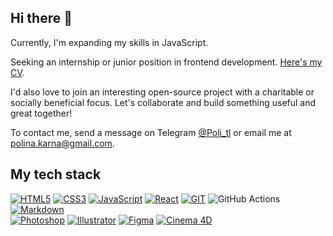 ## Hi there 👋

Currently, I'm expanding my skills in JavaScript.

Seeking an internship or junior position in frontend development. [Here's my CV](https://cv.hexlet.io/ru/resumes/3895).

I'd also love to join an interesting open-source project with a charitable or socially beneficial focus. Let's collaborate and build something useful and great together!

To contact me, send a message on Telegram [@Poli_tl](https://t.me/Poli_tl) or email me at [polina.karna@gmail.com](mailto:polina.karna@gmail.com).

## My tech stack
[![HTML5](https://img.shields.io/badge/HTML5-E34F26?style=for-the-badge&logo=html5&logoColor=white)](https://developer.mozilla.org/en-US/docs/Web/HTML)
[![CSS3](https://img.shields.io/badge/CSS3-1572B6?style=for-the-badge&logo=css3&logoColor=white)](https://developer.mozilla.org/en-US/docs/Web/CSS)
[![JavaScript](https://img.shields.io/badge/JavaScript-F7DF1E?style=for-the-badge&logo=javascript&logoColor=black)](https://developer.mozilla.org/en-US/docs/Web/JavaScript)
[![React](https://img.shields.io/badge/React-20232A?style=for-the-badge&logo=react&logoColor=61DAFB)](https://reactjs.org/)
[![GIT](https://img.shields.io/badge/GIT-E44C30?style=for-the-badge&logo=git&logoColor=white)](https://git-scm.com/)
![GitHub Actions](https://img.shields.io/badge/Github%20Actions-282a2e?style=for-the-badge&logo=githubactions&logoColor=367cfe)  
[![Markdown](https://img.shields.io/badge/Markdown-000000?style=for-the-badge&logo=markdown&logoColor=white)](https://www.markdownguide.org/)  
[![Photoshop](https://img.shields.io/badge/Photoshop-31A8FF?style=for-the-badge&logo=Adobe%20Photoshop&logoColor=black)](https://www.adobe.com/products/photoshop.html)
[![Illustrator](https://img.shields.io/badge/Illustrator-FF9A00?style=for-the-badge&logo=adobe%20illustrator&logoColor=white)](https://www.adobe.com/products/illustrator.html)
[![Figma](https://img.shields.io/badge/Figma-F24E1E?style=for-the-badge&logo=figma&logoColor=white)](https://www.figma.com/)
[![Cinema 4D](https://img.shields.io/badge/Cinema%204D-011A6A?logo=cinema4d&logoColor=fff&style=for-the-badge)](https://www.maxon.net/en/cinema-4d/)
